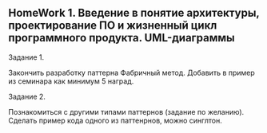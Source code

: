 ## HomeWork 1. Введение в понятие архитектуры, проектирование ПО и жизненный цикл программного продукта. UML-диаграммы

Задание 1.

Закончить разработку паттерна Фабричный метод. Добавить в пример из семинара как минимум 5 наград.

Задание 2.

Познакомиться с другими типами паттернов (задание по желанию). Сделать пример кода одного из паттенрнов, можно синглтон.

